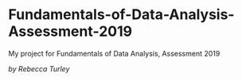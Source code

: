 # Fundamentals-of-Data-Analysis-Assessment-2019
My project for Fundamentals of Data Analysis, Assessment 2019

*by Rebecca Turley*
